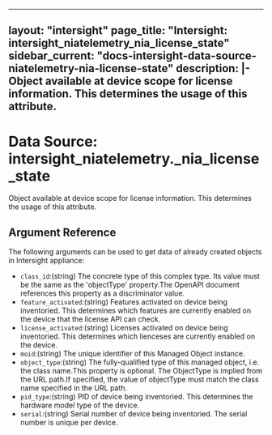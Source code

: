 
---
layout: "intersight"
page_title: "Intersight: intersight_niatelemetry_nia_license_state"
sidebar_current: "docs-intersight-data-source-niatelemetry-nia-license-state"
description: |-
Object available at device scope for license information. This determines the usage of this attribute.
---

# Data Source: intersight_niatelemetry._nia_license_state
Object available at device scope for license information. This determines the usage of this attribute.
## Argument Reference
The following arguments can be used to get data of already created objects in Intersight appliance:
* `class_id`:(string) The concrete type of this complex type. Its value must be the same as the 'objectType' property.The OpenAPI document references this property as a discriminator value. 
* `feature_activated`:(string) Features activated on device being inventoried. This determines which features are currently enabled on the device that the license API can check. 
* `license_activated`:(string) Licenses activated on device being inventoried. This determines which lienceses are currently enabled on the device. 
* `moid`:(string) The unique identifier of this Managed Object instance. 
* `object_type`:(string) The fully-qualified type of this managed object, i.e. the class name.This property is optional. The ObjectType is implied from the URL path.If specified, the value of objectType must match the class name specified in the URL path. 
* `pid_type`:(string) PID of device being inventoried. This determines the hardware model type of the device. 
* `serial`:(string) Serial number of device being inventoried. The serial number is unique per device. 
